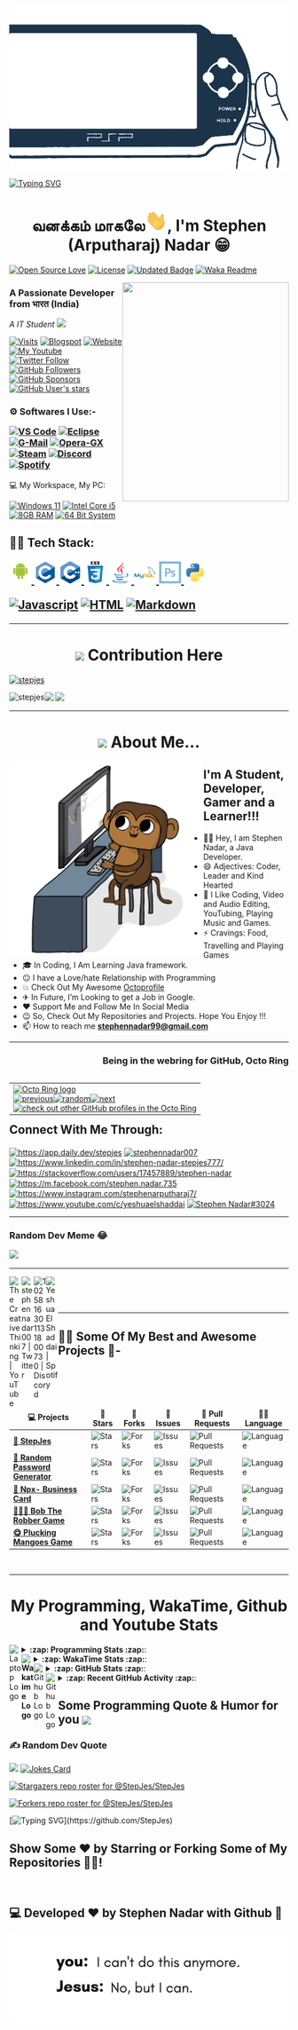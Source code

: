 ![Top Doodle](/files/PSP.gif)

[![Typing SVG](https://readme-typing-svg.herokuapp.com/?font=Righteous&color=016EEA&size=60&center=true&vCenter=true&width=900&height=100&lines=Hello+%F0%9F%91%8B+My+Name+is+Stephen.;I+Am+a+Java+Developer.;Feel+Free+to+Get+in+Touch.+%F0%9F%98%84;Nice+to+Meet+You!!!...;வணக்கம்!+नमस्ते!+Welcome!+🙆🏽)](https://github.com/StepJes)

<h1 align="center">வனக்கம் மாகலே<img src="https://raw.githubusercontent.com/ABSphreak/ABSphreak/master/gifs/Hi.gif" width="40px" />, I'm Stephen (Arputharaj) Nadar 😁</h1>

[![Open Source Love](https://badges.frapsoft.com/os/v2/open-source.svg?v=103)](https://github.com/StepJes)
[![License](https://img.shields.io/badge/License-AGPL-blue)](https://github.com/StepJes)
[![Updated Badge](https://img.shields.io/github/last-commit/StepJes/StepJes/master?label=Last%20Updated&style=flat)](https://github.com/StepJes/StepJes/commits)
[![Waka Readme](https://github.com/StepJes/StepJes/actions/workflows/update-stats.yml/badge.svg?branch=master)](https://github.com/StepJes/StepJes/actions/workflows/waka-readme.yml)

<img align='right' src="https://api.daily.dev/devcards/1897c902a29d46a2b1e4a7f272bf5203.png?r=trb" width="300" height="395">
<h3 align="left">A Passionate Developer from भारत (India)</h3>

_A IT Student_ <img src="https://media.giphy.com/media/zOvBKUUEERdNm/giphy-downsized.gif" width="50">
</em></p>

[![Visits](https://komarev.com/ghpvc/?username=StepJes&label=Github%20Profile%20Visits&color=6E5494&logo=github&style=flat-square)](https://github.com/StepJes)
[![Blogspot](https://img.shields.io/badge/Blogspot-dd8226.svg?logo=linkedin&logoColor=white)](https://stepjes7.blogspot.com/?m=1)
[![Website](https://img.shields.io/website?label=My%20Website&logo=Google-Chrome&logoColor=white&style=flat-square&url=https://stephennadar62.wixsite.com/stepjes7/)](https://stephennadar62.wixsite.com/stepjes7/)
[![My Youtube](https://img.shields.io/youtube/channel/subscribers/UCLlXfSNQbFPX1seBpGWaMWg?color=%23ff0000&label=YT%20Subscribers&logo=Youtube&logoColor=%23ff0000&style=flat-square)](https://www.youtube.com/channel/UCLlXfSNQbFPX1seBpGWaMWg)
[![Twitter Follow](https://img.shields.io/twitter/follow/stephennadar007?color=1DA1F2&label=Follow%20Me&logo=twitter&style=flat-square)](https://twitter.com/intent/follow?original_referer=https%3A%2F%2Fgithub.com%2FAbout-Me&screen_name=stephennadar007)
[![GitHub Followers](https://img.shields.io/github/followers/StepJes?label=Github%20Followers&logo=github&style=flat-square)](https://github.com/StepJes)
[![GitHub Sponsors](https://img.shields.io/github/sponsors/3kh0?label=Sponsors&logo=githubsponsors&style=flat-square)](https://github.com/StepJes)
[![GitHub User's stars](https://img.shields.io/github/stars/3kh0?color=yellow&label=User%20Stars&style=flat-square&logo=github&logoColor=yellow)](https://github.com/StepJes)
<br/>

<h3 align='left'>
  ⚙️ Softwares I Use:-<br/>

[![VS Code](https://img.shields.io/badge/Editor-VS%20Code-blue/?logo=visualstudiocode&logoColor=blue&color=blue)](https://code.visualstudio.com/)
[![Eclipse](https://img.shields.io/badge/Eclipse-IDE-blue/?logo=eclipse&logoColor=violet&color=violet)](https://https://www.eclipse.org//)
[![G-Mail](https://img.shields.io/badge/Uses-Gmail-blue/?logo=gmail&logoColor=warning&color=red)](https://github.com/StepJes)
[![Opera-GX](https://img.shields.io/badge/Uses-OperaGX-blue/?logo=opera&logoColor=ff1b2d&color=ff1b2d)](https://www.opera.com/gx)
[![Steam](https://img.shields.io/badge/Uses-Steam-blue/?logo=steam&logoColor=1b2838&color=1b2838)](https://store.steampowered.com/)
[![Discord](https://img.shields.io/discord/1025816301131800730?color=blue&label=Discord&logo=Discord&logoColor=blue)](https://www.discordapp.com/users/895679571351986247)
[![Spotify](https://img.shields.io/badge/Listens%20to-Spotify-blue/?logo=spotify&logoColor=warning&color=1DB954)](https://open.spotify.com/user/3rpxiap4czveo8clwzcqaf68e)

</h3>

<h align='left'>
  💻 My Workspace, My PC:<br/>

[![Windows 11](https://img.shields.io/badge/Windows%2011-%230078D6.svg?&style=flat-square&logo=windows&logoColor=white)](https://github.com/StepJes)
[![Intel Core i5](https://img.shields.io/badge/Intel-Core%20i5%2011th%20%20Gen-%230071C5.svg?&style=flat-square&logo=intel&logoColor=white)](https://github.com/StepJes)
[![8GB RAM](https://img.shields.io/badge/RAM-8GB-%230071C5.svg?&style=flat-square&logoColor=white)](https://github.com/StepJes)
[![64 Bit System](https://img.shields.io/badge/System%20Type-64%20Bit-%230071C5.svg?&style=flat-square)](https://github.com/StepJes)
<br/>

</h>

<h2 align='left'>
   🧑‍💻 Tech Stack:<br/>

<p align="left"> <a href="https://developer.android.com" target="_blank" rel="noreferrer"> 
  <img src="https://raw.githubusercontent.com/devicons/devicon/master/icons/android/android-original-wordmark.svg" alt="android" width="40" height="40"/> </a> 
  <a href="https://www.cprogramming.com/" target="_blank" rel="noreferrer"> <img src="https://raw.githubusercontent.com/devicons/devicon/master/icons/c/c-original.svg" alt="c" width="40" height="40"/> </a> 
  <a href="https://www.w3schools.com/cpp/" target="_blank" rel="noreferrer"> <img src="https://raw.githubusercontent.com/devicons/devicon/master/icons/cplusplus/cplusplus-original.svg" alt="cplusplus" width="40" height="40"/> </a> 
  <a href="https://www.w3schools.com/css/" target="_blank" rel="noreferrer"> <img src="https://raw.githubusercontent.com/devicons/devicon/master/icons/css3/css3-original-wordmark.svg" alt="css3" width="40" height="40"/> </a> 
  <a href="https://www.java.com" target="_blank" rel="noreferrer"> <img src="https://raw.githubusercontent.com/devicons/devicon/master/icons/java/java-original.svg" alt="java" width="40" height="40"/> </a> <a href="https://www.mysql.com/" target="_blank" rel="noreferrer"> <img src="https://raw.githubusercontent.com/devicons/devicon/master/icons/mysql/mysql-original-wordmark.svg" alt="mysql" width="40" height="40"/> </a> <a href="https://www.photoshop.com/en" target="_blank" rel="noreferrer"> <img src="https://raw.githubusercontent.com/devicons/devicon/master/icons/photoshop/photoshop-line.svg" alt="photoshop" width="40" height="40"/> </a> <a href="https://www.python.org" target="_blank" rel="noreferrer"> <img src="https://raw.githubusercontent.com/devicons/devicon/master/icons/python/python-original.svg" alt="python" width="40" height="40"/> </a> 
</p>

[![Javascript](https://img.shields.io/badge/Knows-JavaScript-blue/?logo=javascript&logoColor=warning&color=yellow)](https://github.com/StepJes)
[![HTML](https://img.shields.io/badge/Knows-HTML-blue/?logo=html5&logoColor=warning&color=orange)](https://github.com/StepJes)
[![Markdown](https://img.shields.io/badge/Knows-MarkDown-FFF?logo=markdown)](https://github.com/StepJes)

</h2>

---

<h1 align="center"><img src="https://media.giphy.com/media/26BkNituin1dca6GI/giphy.gif" width="50"> Contribution Here</h1>

<p align="left"> <a href="https://github.com/ryo-ma/github-profile-trophy"><img src="https://github-profile-trophy.vercel.app/?username=StepJes&theme=darkhub" alt="stepjes" /></a> </p>

<!--
<p>&nbsp;<img align="center" src="https://github-readme-stats.vercel.app/api?username=stepjes&show_icons=true&locale=en" alt="stepjes" /></p> -->

<p><img align="left" src="https://github-readme-stats.vercel.app/api/top-langs?username=stepjes&show_icons=true&locale=en&layout=compact" alt="stepjes" /></p>
<!-- 
<p><img align="center" src="https://github-readme-streak-stats.herokuapp.com/?user=stepjes&" alt="stepjes" /></p> -->

![](https://github-readme-stats.vercel.app/api?username=stepjes&theme=great-gatsby&hide_border=false&include_all_commits=true&count_private=true&show_icons=true)
![](https://github-readme-streak-stats.herokuapp.com/?user=stepjes&theme=great-gatsby&hide_border=false)

---

<h1 align="center"><img src="https://media.giphy.com/media/VgCDAzcKvsR6OM0uWg/giphy.gif" width="50"> About Me...</h1>

<img align="left" alt="GIF-1" width="350px" height="350px" src="https://github.com/keshavsingh4522/keshavsingh4522/blob/master/Assets/Monkey_Kid_Coding.gif" />

## I'm A Student, Developer, Gamer and a Learner!!!

- 👱🏼 Hey, I am Stephen Nadar, a Java Developer.
- 😄 Adjectives: Coder, Leader and Kind Hearted
- 🌈 I Like Coding, Video and Audio Editing, YouTubing, Playing Music and Games.
- ⚡ Cravings: Food, Travelling and Playing Games
- 🎓 In Coding, I Am Learning Java framework.
- 😐 I have a Love/hate Relationship with Programming
- 💥 Check Out My Awesome [Octoprofile][octoprofile]
- ✈ In Future, I’m Looking to get a Job in Google.
- ❤️ Support Me and Follow Me In Social Media
- 😉 So, Check Out My Repositories and Projects. Hope You Enjoy !!!
- 📫 How to reach me **stephennadar99@gmail.com**

---

<h3 align="right">Being in the webring for GitHub, Octo Ring</h3>
<table align="right"><tbody><tr><td><a href="https://octo-ring.com/"><img src="https://octo-ring.com/static/img/widget/top.png" width="99%" alt="Octo Ring logo" align="top"></a><br><a href="https://octo-ring.com/p/StepJes/prev"><img src="https://octo-ring.com/static/img/widget/prev.png" width="33%" alt="previous" align="top" title="previous profile"></a><a href="https://octo-ring.com/p/StepJes/random"><img src="https://octo-ring.com/static/img/widget/random.png" width="33%" alt="random" align="top" title="random profile"></a><a href="https://octo-ring.com/p/StepJes/next"><img src="https://octo-ring.com/static/img/widget/next.png" width="33%" alt="next" align="top" title="next profile"></a><br><a href="https://octo-ring.com/"><img src="https://octo-ring.com/static/img/widget/bottom.png" width="99%" alt="check out other GitHub profiles in the Octo Ring" align="top"></a></td></tr></tbody></table>
<p align="right">

---

## Connect With Me Through:

<p align="left">
<a href="https://dev.to/https://app.daily.dev/stepjes" target="blank"><img align="center" src="https://raw.githubusercontent.com/rahuldkjain/github-profile-readme-generator/master/src/images/icons/Social/devto.svg" alt="https://app.daily.dev/stepjes" height="30" width="40" /></a>
<a href="https://twitter.com/stephennadar007" target="blank"><img align="center" src="https://raw.githubusercontent.com/rahuldkjain/github-profile-readme-generator/master/src/images/icons/Social/twitter.svg" alt="stephennadar007" height="30" width="40" /></a>
<a href="https://linkedin.com/in/https://www.linkedin.com/in/stephen-nadar-stepjes777/" target="blank"><img align="center" src="https://raw.githubusercontent.com/rahuldkjain/github-profile-readme-generator/master/src/images/icons/Social/linked-in-alt.svg" alt="https://www.linkedin.com/in/stephen-nadar-stepjes777/" height="30" width="40" /></a>
<a href="https://stackoverflow.com/users/https://stackoverflow.com/users/17457889/stephen-nadar" target="blank"><img align="center" src="https://raw.githubusercontent.com/rahuldkjain/github-profile-readme-generator/master/src/images/icons/Social/stack-overflow.svg" alt="https://stackoverflow.com/users/17457889/stephen-nadar" height="30" width="40" /></a>
<a href="https://fb.com/https://m.facebook.com/stephen.nadar.735" target="blank"><img align="center" src="https://raw.githubusercontent.com/rahuldkjain/github-profile-readme-generator/master/src/images/icons/Social/facebook.svg" alt="https://m.facebook.com/stephen.nadar.735" height="30" width="40" /></a>
<a href="https://instagram.com/https://www.instagram.com/stephenarputharaj7/" target="blank"><img align="center" src="https://raw.githubusercontent.com/rahuldkjain/github-profile-readme-generator/master/src/images/icons/Social/instagram.svg" alt="https://www.instagram.com/stephenarputharaj7/" height="30" width="40" /></a>
<a href="https://www.youtube.com/c/yeshuaelshaddai" target="blank"><img align="center" src="https://raw.githubusercontent.com/rahuldkjain/github-profile-readme-generator/master/src/images/icons/Social/youtube.svg" alt="https://www.youtube.com/c/yeshuaelshaddai" height="30" width="40" /></a>
<a href="https://discord.gg/Stephen Nadar#3024" target="blank"><img align="center" src="https://raw.githubusercontent.com/rahuldkjain/github-profile-readme-generator/master/src/images/icons/Social/discord.svg" alt="Stephen Nadar#3024" height="30" width="40" /></a>
</p>

---

### Random Dev Meme 😂

<p>
<img src="https://random-memer.herokuapp.com/" width="350px" />

---

[<img align="left" alt="The Creative Thinking | YouTube" width="22px" src="https://cdn.jsdelivr.net/npm/simple-icons@5.11.0/icons/youtube.svg" />][youtube]
[<img align="left" alt="stephennadar007 | Twitter" width="22px" src="https://cdn.jsdelivr.net/npm/simple-icons@5.11.0/icons/twitter.svg" />][twitter]
[<img align="left" alt="1025816301131800730 | Discord" width="22px" src="https://cdn.jsdelivr.net/npm/simple-icons@5.11.0/icons/discord.svg" />][discord]
[<img align="left" alt="Yeshua El Shaddai | Spotify" width="22px" src="https://cdn.jsdelivr.net/npm/simple-icons@5.11.0/icons/spotify.svg" />][spotify]

<br />
<br />

<br />

---

## 👱🏼 Some Of My Best and Awesome Projects 🚀-

  <br />
  <table>
    <thead align="center">
      <tr border: none;>
        <td><b>💻 Projects</b></td>
        <td><b>🌟 Stars</b></td>
        <td><b>🍴 Forks</b></td>
        <td><b>🐛 Issues</b></td>
        <td><b>🔔 Pull Requests</b></td>
        <td><b>👨‍💻 Language</b></td>
      </tr>
    </thead>
    <tbody>
      <tr>
	      <td><a href="https://github.com/StepJes/StepJes"><b>🚀 StepJes</b></a></td>
        <td><img alt="Stars" src="https://img.shields.io/github/stars/StepJes/StepJes?style=flat-square&label=Stars&labelColor=343b41"/></td>
        <td><img alt="Forks" src="https://img.shields.io/github/forks/StepJes/StepJes?style=flat-square&label=Forks&labelColor=343b41"/></td>
        <td><img alt="Issues" src="https://img.shields.io/github/issues/StepJes/StepJes?style=flat-square&label=Issues"/></td>
        <td><img alt="Pull Requests" src="https://img.shields.io/github/issues-pr/StepJes/StepJes?style=flat-square&label=Pull%20Requests"/></td>
        <td><img alt="Language" src="https://img.shields.io/badge/Markdown-100.0%25-blue?style=flat-square"/></td>
      </tr>
      <td><a href="https://github.com/StepJes/Npx-Card"><b>🔑 Random Password Generator</b></a></td>
        <td><img alt="Stars" src="https://img.shields.io/github/stars/StepJes/Random-Password-Generator-App?style=flat-square&label=Stars&labelColor=343b41"/></td>
        <td><img alt="Forks" src="https://img.shields.io/github/forks/StepJes/Random-Password-Generator-App?style=flat-square&label=Forks&labelColor=343b41"/></td>
        <td><img alt="Issues" src="https://img.shields.io/github/issues/StepJes/Random-Password-Generator-App?style=flat-square&label=Issues"/></td>
        <td><img alt="Pull Requests" src="https://img.shields.io/github/issues-pr/StepJes/Random-Password-Generator-App?style=flat-square&label=Pull%20Requests"/></td>
        <td><img alt="Language" src="https://img.shields.io/github/languages/top/StepJes/Random-Password-Generator-App?label=CSS&style=flat-square"/></td>
      <tr>
	      <td><a href="https://github.com/StepJes/Npx-Card"><b>💸 Npx- Business Card</b></a></td>
        <td><img alt="Stars" src="https://img.shields.io/github/stars/StepJes/Npx-Card?style=flat-square&label=Stars&labelColor=343b41"/></td>
        <td><img alt="Forks" src="https://img.shields.io/github/forks/StepJes/Npx-Card?style=flat-square&label=Forks&labelColor=343b41"/></td>
        <td><img alt="Issues" src="https://img.shields.io/github/issues/StepJes/Npx-Card?style=flat-square&label=Issues"/></td>
        <td><img alt="Pull Requests" src="https://img.shields.io/github/issues-pr/StepJes/Npx-Card?style=flat-square&label=Pull%20Requests"/></td>
        <td><img alt="Language" src="https://img.shields.io/github/languages/top/StepJes/Npx-Card?label=Javascript&style=flat-square"/></td>
      </tr>
      <tr>
	      <td><a href="https://github.com/StepJes/Project-38"><b>👨🏻‍💻 Bob The Robber Game</b></a></td>
        <td><img alt="Stars" src="https://img.shields.io/github/stars/StepJes/Project-38?style=flat-square&label=Stars&labelColor=343b41"/></td>
        <td><img alt="Forks" src="https://img.shields.io/github/forks/StepJes/Project-38?style=flat-square&label=Forks&labelColor=343b41"/></td>
        <td><img alt="Issues" src="https://img.shields.io/github/issues/StepJes/Project-38?style=flat-square&label=Issues"/></td>
        <td><img alt="Pull Requests" src="https://img.shields.io/github/issues-pr/StepJes/Project-38?style=flat-square&label=Pull%20Requests"/></td>
        <td><img alt="Language" src="https://img.shields.io/github/languages/top/StepJes/Project-38?style=flat-square&label=Javascript"/></td> 
      </tr>
      <tr>
	      <td><a href="https://github.com/StepJes/Project-28"><b>😋 Plucking Mangoes Game</b></a></td>
        <td><img alt="Stars" src="https://img.shields.io/github/stars/StepJes/Project-28?style=flat-square&label=Stars&labelColor=343b41"/></td>
        <td><img alt="Forks" src="https://img.shields.io/github/forks/StepJes/Project-28?style=flat-square&label=Forks&labelColor=343b41"/></td>
        <td><img alt="Issues" src="https://img.shields.io/github/issues/StepJes/Project-28?style=flat-square&label=Issues"/></td>
        <td><img alt="Pull Requests" src="https://img.shields.io/github/issues-pr/StepJes/Project-28?style=flat-square&label=Pull%20Requests"/></td>
        <td><img alt="Language" src="https://img.shields.io/github/languages/top/StepJes/Project-28?style=flat-square&label=Javascript"/></td> 
      </tr>
    </tbody>
  </table>
  <br />

---

<h1 align="center">My Programming, WakaTime, Github and Youtube Stats</h1>

 <details> 
<summary> <img align="left" alt="Laptop Logo" width="22px" src="https://upload.wikimedia.org/wikipedia/commons/d/d7/Computer.svg"/> <b>:zap: Programming Stats :zap:</b>: </summary>
 <br>

<!--START_SECTION:waka-->

![Code Time](http://img.shields.io/badge/Code%20Time-40%20hrs%2059%20mins-blue)

![Lines of code](https://img.shields.io/badge/From%20Hello%20World%20I%27ve%20Written-9%20Thousand%20lines%20of%20code-blue)

**🐱 My GitHub Data**

> 🏆 0 Contributions in the Year 2022
>
> 📦 94.5 kB Used in GitHub's Storage
>
> 🚫 Not Opted to Hire
>
> 📜 55 Public Repositories
>
> 🔑 1 Private Repository
>
> **I'm an Early 🐤**

```text
🌞 Morning    53 commits     ████████░░░░░░░░░░░░░░░░░   32.12%
🌆 Daytime    82 commits     ████████████░░░░░░░░░░░░░   49.7%
🌃 Evening    30 commits     ████░░░░░░░░░░░░░░░░░░░░░   18.18%
🌙 Night      0 commits      ░░░░░░░░░░░░░░░░░░░░░░░░░   0.0%

```

📅 **I'm Most Productive on Sunday**

```text
Monday       30 commits     ████░░░░░░░░░░░░░░░░░░░░░   18.18%
Tuesday      35 commits     █████░░░░░░░░░░░░░░░░░░░░   21.21%
Wednesday    23 commits     ███░░░░░░░░░░░░░░░░░░░░░░   13.94%
Thursday     30 commits     ████░░░░░░░░░░░░░░░░░░░░░   18.18%
Friday       5 commits      ░░░░░░░░░░░░░░░░░░░░░░░░░   3.03%
Saturday     6 commits      █░░░░░░░░░░░░░░░░░░░░░░░░   3.64%
Sunday       36 commits     █████░░░░░░░░░░░░░░░░░░░░   21.82%

```

📊 **This Week I Spent My Time On**

```text
⌚︎ Time Zone: Asia/Kolkata

💬 Programming Languages:
No Activity Tracked This Week

🔥 Editors:
No Activity Tracked This Week

🐱‍💻 Projects:
No Activity Tracked This Week

💻 Operating System:
No Activity Tracked This Week

```

**I Mostly Code in JavaScript**

```text
JavaScript               41 repos            █████████████████████░░░░   83.67%
CSS                      5 repos             ██░░░░░░░░░░░░░░░░░░░░░░░   10.2%
HTML                     3 repos             █░░░░░░░░░░░░░░░░░░░░░░░░   6.12%

```

**Timeline**

![Chart not found](https://raw.githubusercontent.com/StepJes/StepJes/master/charts/bar_graph.png)

Last Updated on 01/10/2022 01:13:41 UTC

<!--END_SECTION:waka-->

</details>

<details>
  <summary> 
  <b>:zap: WakaTime Stats <img align="left" alt="Wakatime Logo" width="22px" src="https://cdn.jsdelivr.net/npm/simple-icons@5.11.0/icons/wakatime.svg" /> :zap:</b>: </summary>
<br />

<img src='https://github-readme-stats.vercel.app/api/wakatime?username=@StepJes' 
align = left/>

<img src='https://github-readme-stats.vercel.app/api/wakatime?username=@StepJes&theme=dark&layout=compact'
align = left/>

</details>

<details>
  <summary> <img align="left" alt="Github Logo" width="22px" src="https://cdn.jsdelivr.net/npm/simple-icons@5.11.0/icons/github.svg" /> <b>:zap: GitHub Stats :zap:</b>: </summary>
<br />
<div align="center">

<img src='https://raw.githubusercontent.com/StepJes/StepJes/master/profile-summary-card-output/github_dark/0-profile-details.svg'
align = "left" />

<img src ='https://raw.githubusercontent.com/StepJes/StepJes/master/profile-summary-card-output/github/1-repos-per-language.svg' />

<img src = 'https://raw.githubusercontent.com/StepJes/StepJes/master/profile-summary-card-output/github/2-most-commit-language.svg' />

<img src = 'https://raw.githubusercontent.com/StepJes/StepJes/master/profile-summary-card-output/nord_dark/3-stats.svg' />

<img src = 'https://raw.githubusercontent.com/StepJes/StepJes/master/profile-summary-card-output/nord_dark/4-productive-time.svg' />

<img src='https://github-readme-stats.vercel.app/api?username=StepJes&show_icons=true&theme=radical&count_private=true&border_color=2e4058&line_height=40'  
align="left" />

<img src='https://github-readme-stats.vercel.app/api/top-langs/?username=StepJes&theme=merko&langs_count=5&border_color=2e4058' />

[![trophy](https://github-profile-trophy.vercel.app/?username=StepJes&theme=gruvbox&row=1&column=7)](https://github.com/StepJes)

[![](https://github-readme-streak-stats.herokuapp.com/?user=StepJes&theme=dark)](https://github.com/StepJes)

<img src="https://activity-graph.herokuapp.com/graph?username=StepJes&theme=react-dark&bg_color=20232a&hide_border=true" width="100%">

</div>
</details>

<details>
  <summary> <img align="left" alt="Github Logo" width="22px" src="https://cdn.jsdelivr.net/npm/simple-icons@5.11.0/icons/github.svg" /> <b>:zap: Recent GitHub Activity :zap:</b>: </summary>

  <!--START_SECTION:activity-->

1. ❌ Closed PR [#1](https://github.com/StepJes/StepJes/pull/1) in [StepJes/StepJes](https://github.com/StepJes/StepJes)
2. 🎉 Merged PR [#2](https://github.com/StepJes/StepJes/pull/2) in [StepJes/StepJes](https://github.com/StepJes/StepJes)
3. 🗣 Commented on [#2](https://github.com/StepJes/StepJes/issues/2) in [StepJes/StepJes](https://github.com/StepJes/StepJes)
4. 🗣 Commented on [#1](https://github.com/Educational-Websites/Contributors/issues/1) in [Educational-Websites/Contributors](https://github.com/Educational-Websites/Contributors)
5. 🗣 Commented on [#1](https://github.com/Educational-Websites/Contributors/issues/1) in [Educational-Websites/Contributors](https://github.com/Educational-Websites/Contributors)
<!--END_SECTION:activity-->

</details>

## Some Programming Quote & Humor for you <img align ='center' src='https://media2.giphy.com/media/UQDSBzfyiBKvgFcSTw/giphy.gif?cid=ecf05e47p3cd513axbek3f56ti3jzizq8hincw20jauyyfyw&rid=giphy.gif' width = '32px'></h2>

### ✍️ Random Dev Quote

![](https://quotes-github-readme.vercel.app/api?type=horizontal&theme=dark)
[![Jokes Card](https://readme-jokes.vercel.app/api?theme=default)](https://github.com/StepJes)

[![Stargazers repo roster for @StepJes/StepJes](https://reporoster.com/stars/dark/StepJes/StepJes)](https://github.com/StepJes/StepJes/stargazers)

[![Forkers repo roster for @StepJes/StepJes](https://reporoster.com/forks/dark/StepJes/StepJes)](https://github.com/StepJes/StepJes/network/members)

[![Typing SVG](https://readme-typing-svg.herokuapp.com/?font=Righteous&color=016EEA&size=60&center=true&vCenter=true&width=900&height=100&lines=Thanks+For+Visiting+My+Profile!!.;Visit+Again!...)](https://github.com/StepJes)

## Show Some ❤️ by Starring or Forking Some of My Repositories 🙏🙏!

<br>

## 💻 Developed ❤️ by **Stephen Nadar** with **Github** 🙏

![Bottom Doodle](/files/mine.png)

</details>

[website]: https://aaryanbizoara.whjr.site/
[refferal]: https://whjr.co/5yrU7
[octoprofile]: https://octoprofile.vercel.app/user?id=StepJes
[youtube]: https://www.youtube.com/channel/UC5kSlDs_uZs6mr-GeJfC8tg
[twitch]: https://twitch.tv/crazysnapshotgamer99
[twitter]: https://twitter.com/CrzSnapshotGamr
[roblox]: https://web.roblox.com/users/1992108766/profile
[discord]: https://discord.gg/4CpjK2vveY
[spotify]: https://open.spotify.com/user/3rpxiap4czveo8clwzcqaf68e

<!-- 
https://github.com/devicons/devicon/blob/master/icons/anaconda/anaconda-original.svg

https://github.com/devicons/devicon/blob/master/icons/android/android-original-wordmark.svg

https://github.com/devicons/devicon/blob/master/icons/androidstudio/androidstudio-original.svg -->

